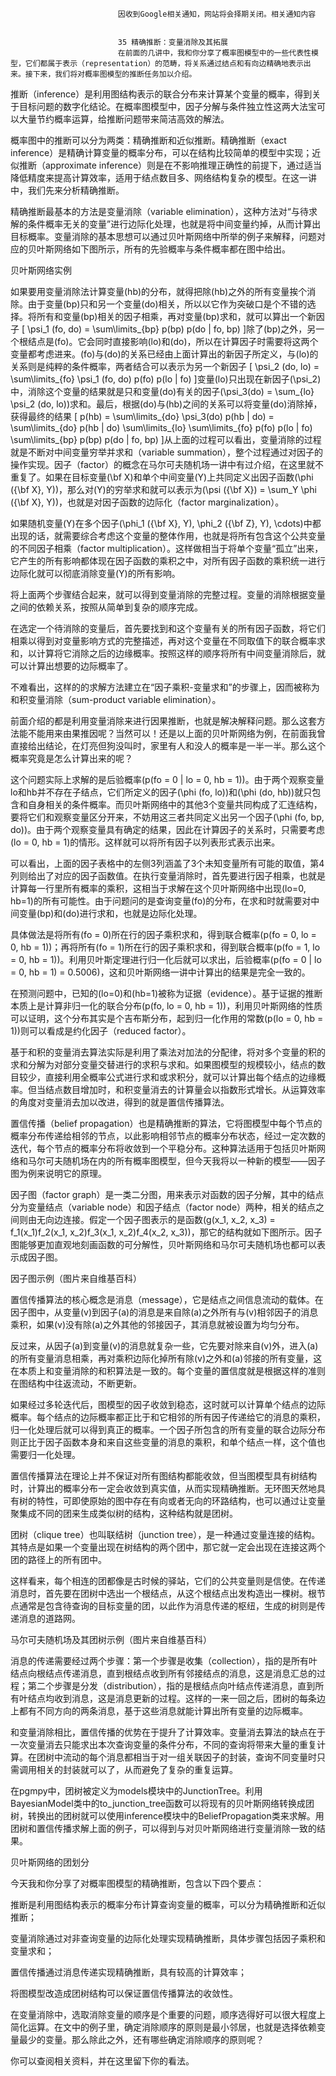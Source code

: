 
                            
                            因收到Google相关通知，网站将会择期关闭。相关通知内容
                            
                            
                            35 精确推断：变量消除及其拓展
                            在前面的几讲中，我和你分享了概率图模型中的一些代表性模型，它们都属于表示（representation）的范畴，将关系通过结点和有向边精确地表示出来。接下来，我们将对概率图模型的推断任务加以介绍。

推断（inference）是利用图结构表示的联合分布来计算某个变量的概率，得到关于目标问题的数字化结论。在概率图模型中，因子分解与条件独立性这两大法宝可以大量节约概率运算，给推断问题带来简洁高效的解法。

概率图中的推断可以分为两类：精确推断和近似推断。精确推断（exact inference）是精确计算变量的概率分布，可以在结构比较简单的模型中实现；近似推断（approximate inference）则是在不影响推理正确性的前提下，通过适当降低精度来提高计算效率，适用于结点数目多、网络结构复杂的模型。在这一讲中，我们先来分析精确推断。

精确推断最基本的方法是变量消除（variable elimination），这种方法对“与待求解的条件概率无关的变量”进行边际化处理，也就是将中间变量约掉，从而计算出目标概率。变量消除的基本思想可以通过贝叶斯网络中所举的例子来解释，问题对应的贝叶斯网络如下图所示，所有的先验概率与条件概率都在图中给出。



贝叶斯网络实例

如果要用变量消除法计算变量\(hb\)的分布，就得把除\(hb\)之外的所有变量挨个消除。由于变量\(bp\)只和另一个变量\(do\)相关，所以以它作为突破口是个不错的选择。将所有和变量\(bp\)相关的因子相乘，再对变量\(bp\)求和，就可以算出一个新因子
\[ \\psi_1 (fo, do) = \\sum\\limits_{bp} p(bp) p(do | fo, bp) \]除了\(bp\)之外，另一个根结点是\(fo\)。它会同时直接影响\(lo\)和\(do\)，所以在计算因子时需要将这两个变量都考虑进来。\(fo\)与\(do\)的关系已经由上面计算出的新因子所定义，与\(lo\)的关系则是纯粹的条件概率，两者结合可以表示为另一个新因子
\[ \\psi_2 (do, lo) = \\sum\\limits_{fo} \\psi_1 (fo, do) p(fo) p(lo | fo) \]变量\(lo\)只出现在新因子\(\\psi_2\)中，消除这个变量的结果就是只和变量\(do\)有关的因子\(\\psi_3(do) = \\sum_{lo} \\psi_2 (do, lo)\)求和。最后，根据\(do\)与\(hb\)之间的关系可以将变量\(do\)消除掉，获得最终的结果
\[ p(hb) = \\sum\\limits_{do} \\psi_3(do) p(hb | do) = \\sum\\limits_{do} p(hb | do) \\sum\\limits_{lo} \\sum\\limits_{fo} p(fo) p(lo | fo) \\sum\\limits_{bp} p(bp) p(do | fo, bp) \]从上面的过程可以看出，变量消除的过程就是不断对中间变量穷举并求和（variable summation），整个过程通过对因子的操作实现。因子（factor）的概念在马尔可夫随机场一讲中有过介绍，在这里就不重复了。如果在目标变量\(\\bf X\)和单个中间变量\(Y\)上共同定义出因子函数\(\\phi ({\\bf X}, Y)\)，那么对\(Y\)的穷举求和就可以表示为\(\\psi ({\\bf X}) = \\sum_Y \\phi ({\\bf X}, Y)\)，也就是对因子函数的边际化（factor marginalization）。

如果随机变量\(Y\)在多个因子\(\\phi_1 ({\\bf X}, Y), \\phi_2 ({\\bf Z}, Y), \\cdots\)中都出现的话，就需要综合考虑这个变量的整体作用，也就是将所有包含这个公共变量的不同因子相乘（factor multiplication）。这样做相当于将单个变量“孤立”出来，它产生的所有影响都体现在因子函数的乘积之中，对所有因子函数的乘积统一进行边际化就可以彻底消除变量\(Y\)的所有影响。

将上面两个步骤结合起来，就可以得到变量消除的完整过程。变量的消除根据变量之间的依赖关系，按照从简单到复杂的顺序完成。

在选定一个待消除的变量后，首先要找到和这个变量有关的所有因子函数，将它们相乘以得到对变量影响方式的完整描述，再对这个变量在不同取值下的联合概率求和，以计算将它消除之后的边缘概率。按照这样的顺序将所有中间变量消除后，就可以计算出想要的边际概率了。

不难看出，这样的的求解方法建立在“因子乘积-变量求和”的步骤上，因而被称为和积变量消除（sum-product variable elimination）。

前面介绍的都是利用变量消除来进行因果推断，也就是解决解释问题。那么这套方法能不能用来由果推因呢？当然可以！还是以上面的贝叶斯网络为例，在前面我曾直接给出结论，在灯亮但狗没叫时，家里有人和没人的概率是一半一半。那么这个概率究竟是怎么计算出来的呢？

这个问题实际上求解的是后验概率\(p(fo = 0 | lo = 0, hb = 1)\)。由于两个观察变量lo和hb并不存在子结点，它们所定义的因子\(\\phi (fo, lo)\)和\(\\phi (do, hb)\)就只包含和自身相关的条件概率。而贝叶斯网络中的其他3个变量共同构成了汇连结构，要将它们和观察变量区分开来，不妨用这三者共同定义出另一个因子\(\\phi (fo, bp, do)\)。由于两个观察变量具有确定的结果，因此在计算因子的关系时，只需要考虑\(lo = 0, hb = 1\)的情形。这样就可以将所有因子以列表形式表示出来。



可以看出，上面的因子表格中的左侧3列涵盖了3个未知变量所有可能的取值，第4列则给出了对应的因子函数值。在执行变量消除时，首先要进行因子相乘，也就是计算每一行里所有概率的乘积，这相当于求解在这个贝叶斯网络中出现\(lo=0, hb=1\)的所有可能性。由于问题问的是查询变量\(fo\)的分布，在求和时就需要对中间变量\(bp\)和\(do\)进行求和，也就是边际化处理。

具体做法是将所有\(fo = 0\)所在行的因子乘积求和，得到联合概率\(p(fo = 0, lo = 0, hb = 1)\)；再将所有\(fo = 1\)所在行的因子乘积求和，得到联合概率\(p(fo = 1, lo = 0, hb = 1)\)。利用贝叶斯定理进行归一化后就可以求出，后验概率\(p(fo = 0 | lo = 0, hb = 1) = 0.5006\)，这和贝叶斯网络一讲中计算出的结果是完全一致的。

在预测问题中，已知的\(lo=0\)和\(hb=1\)被称为证据（evidence）。基于证据的推断本质上是计算非归一化的联合分布\(p(fo, lo = 0, hb = 1)\)，利用贝叶斯网络的性质可以证明，这个分布其实是个吉布斯分布，起到归一化作用的常数\(p(lo = 0, hb = 1)\)则可以看成是约化因子（reduced factor）。

基于和积的变量消去算法实际是利用了乘法对加法的分配律，将对多个变量的积的求和分解为对部分变量交替进行的求积与求和。如果图模型的规模较小，结点的数目较少，直接利用全概率公式进行求和或求积分，就可以计算出每个结点的边缘概率。但当结点数目增加时，和积变量消去的计算量会以指数形式增长。从运算效率的角度对变量消去加以改进，得到的就是置信传播算法。

置信传播（belief propagation）也是精确推断的算法，它将图模型中每个节点的概率分布传递给相邻的节点，以此影响相邻节点的概率分布状态，经过一定次数的迭代，每个节点的概率分布将收敛到一个平稳分布。这种算法适用于包括贝叶斯网络和马尔可夫随机场在内的所有概率图模型，但今天我将以一种新的模型——因子图为例来说明它的原理。

因子图（factor graph）是一类二分图，用来表示对函数的因子分解，其中的结点分为变量结点（variable node）和因子结点（factor node）两种，相关的结点之间则由无向边连接。假定一个因子图表示的是函数\(g(x_1, x_2, x_3) = f_1(x_1)f_2(x_1, x_2)f_3(x_1, x_2)f_4(x_2, x_3)\)，那它的结构就如下图所示。因子图能够更加直观地刻画函数的可分解性，贝叶斯网络和马尔可夫随机场也都可以表示成因子图。



因子图示例（图片来自维基百科）

置信传播算法的核心概念是消息（message），它是结点之间信息流动的载体。在因子图中，从变量\(v\)到因子\(a\)的消息是来自除\(a\)之外所有与\(v\)相邻因子的消息乘积，如果\(v\)没有除\(a\)之外其他的邻接因子，其消息就被设置为均匀分布。

反过来，从因子\(a\)到变量\(v\)的消息就复杂一些，它先要对除来自\(v\)外，进入\(a\)的所有变量消息相乘，再对乘积边际化掉所有除\(v\)之外和\(a\)邻接的所有变量，这在本质上和变量消除的和积算法是一致的。每个变量的置信度就是根据这样的准则在图结构中往返流动，不断更新。

如果经过多轮迭代后，图模型的因子收敛到稳态，这时就可以计算单个结点的边际概率。每个结点的边际概率都正比于和它相邻的所有因子传递给它的消息的乘积，归一化处理后就可以得到真正的概率。一个因子所包含的所有变量的联合边际分布则正比于因子函数本身和来自这些变量的消息的乘积，和单个结点一样，这个值也需要归一化处理。

置信传播算法在理论上并不保证对所有图结构都能收敛，但当图模型具有树结构时，计算出的概率分布一定会收敛到真实值，从而实现精确推断。无环图天然地具有树的特性，可即使原始的图中存在有向或者无向的环路结构，也可以通过让变量聚集成不同的团来生成类似树的结构，这种结构就是团树。

团树（clique tree）也叫联结树（junction tree），是一种通过变量连接的结构。其特点是如果一个变量出现在树结构的两个团中，那它就一定会出现在连接这两个团的路径上的所有团中。

这样看来，每个相连的团都像是古时候的驿站，它们的公共变量则是信使。在传递消息时，首先要在团树中选出一个根结点，从这个根结点出发构造出一棵树。根节点通常是包含待查询的目标变量的团，以此作为消息传递的枢纽，生成的树则是传递消息的道路网。



马尔可夫随机场及其团树示例（图片来自维基百科）

消息的传递需要经过两个步骤：第一个步骤是收集（collection），指的是所有叶结点向根结点传递消息，直到根结点收到所有邻接结点的消息，这是消息汇总的过程；第二个步骤是分发（distribution），指的是根结点向叶结点传递消息，直到所有叶结点均收到消息，这是消息更新的过程。这样的一来一回之后，团树的每条边上都有不同方向的两条消息，基于这些消息就能计算出所有变量的边际概率。

和变量消除相比，置信传播的优势在于提升了计算效率。变量消去算法的缺点在于一次变量消去只能求出本次查询变量的条件分布，不同的查询将带来大量的重复计算。在团树中流动的每个消息都相当于对一组关联因子的封装，查询不同变量时只需调用相关的封装就可以了，从而避免了复杂的重复运算。

在pgmpy中，团树被定义为models模块中的JunctionTree。利用BayesianModel类中的to_junction_tree函数可以将现有的贝叶斯网络转换成团树，转换出的团树就可以使用inference模块中的BeliefPropagation类来求解。用团树和置信传播求解上面的例子，可以得到与对贝叶斯网络进行变量消除一致的结果。



贝叶斯网络的团划分

今天我和你分享了对概率图模型的精确推断，包含以下四个要点：


推断是利用图结构表示的概率分布计算查询变量的概率，可以分为精确推断和近似推断；

变量消除通过对非查询变量的边际化处理实现精确推断，具体步骤包括因子乘积和变量求和；

置信传播通过消息传递实现精确推断，具有较高的计算效率；

将图模型改造成团树结构可以保证置信传播算法的收敛性。


在变量消除中，选取消除变量的顺序是个重要的问题，顺序选得好可以很大程度上简化运算。在文中的例子里，确定消除顺序的原则是最小邻居，也就是选择依赖变量最少的变量。那么除此之外，还有哪些确定消除顺序的原则呢？

你可以查阅相关资料，并在这里留下你的看法。



                        
                        
                            